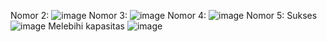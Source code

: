Nomor 2:
![image](https://github.com/user-attachments/assets/32124527-fb5d-4764-9e1e-adff3ceabda2)
Nomor 3:
![image](https://github.com/user-attachments/assets/ec8ba5a8-ce09-4820-a77f-9f01c706d741)
Nomor 4:
![image](https://github.com/user-attachments/assets/27475da1-6ade-4dd3-93cf-12284c717b11)
Nomor 5:
Sukses
![image](https://github.com/user-attachments/assets/1b769bb9-2826-4ee3-a25b-b9a3c334ef22)
Melebihi kapasitas
![image](https://github.com/user-attachments/assets/198536b9-3de5-41a9-b5d8-5d6f2a25c109)
